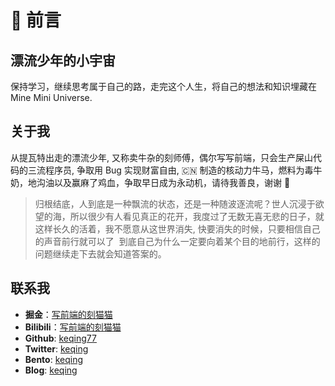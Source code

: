 # 📒 前言

## 漂流少年的小宇宙

保持学习，继续思考属于自己的路，走完这个人生，将自己的想法和知识埋藏在 Mine Mini Universe.

## 关于我

从提瓦特出走的漂流少年, 又称卖牛杂的刻师傅，偶尔写写前端，只会生产屎山代码的三流程序员, 争取用 Bug 实现财富自由, 🇨🇳 制造的核动力牛马，燃料为毒牛奶，地沟油以及赢麻了鸡血，争取早日成为永动机，请待我善良，谢谢 🙏

> 归根结底，人到底是一种飘流的状态，还是一种随波逐流呢？世人沉浸于欲望的海，所以很少有人看见真正的花开，我度过了无数无喜无悲的日子，就这样长久的活着，我不愿意从这世界消失, 快要消失的时候，只要相信自己的声音前行就可以了  到底自己为什么一定要向着某个目的地前行，这样的问题继续走下去就会知道答案的。

## 联系我

- **掘金**：[写前端的刻猫猫](https://juejin.cn/user/994371074524862)
- **Bilibili**：[写前端的刻猫猫](https://space.bilibili.com/40744412)
- **Github**:  [keqing77](https://github.com/keqing77)
- **Twitter**: [keqing](https://x.com/lllavard)
- **Bento**: [keqing](https://bento.me/keqing)
- **Blog**: [keqing](https://keqingblog.netlify.app/)


